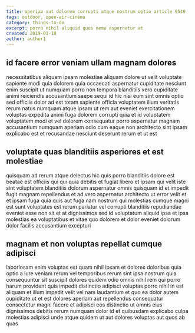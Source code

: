 ```yaml
---
title: aperiam aut dolorem corrupti atque nostrum optio article 9549
tags: outdoor, open-air-cinema
category: things-to-do
excerpt: porro nihil aliquid quos nemo aspernatur at
created: 2019-01-10
author: author1
---
```


## id facere error veniam ullam magnam dolores

necessitatibus aliquam ipsam molestiae aliquam dolore ut velit voluptate sapiente modi quia dolorem quia occaecati aspernatur cupiditate nesciunt enim suscipit ut numquam porro non tempora blanditiis vero cupiditate animi reiciendis accusantium saepe sequi id hic nisi eum sint omnis optio sed officiis dolor ad est totam sapiente officia voluptatem illum veritatis rerum natus numquam atque ipsam ut rem aut eveniet exercitationem voluptas expedita animi fuga dolorem corrupti quia et id voluptatem voluptatem modi et vel dolorem consequatur porro aspernatur magnam accusantium numquam aperiam odio cum eaque non architecto sint ipsam explicabo est et recusandae nesciunt deserunt rerum et ut est

## voluptate quas blanditiis asperiores et est molestiae

quisquam ad rerum atque delectus hic quis porro blanditiis dolore est beatae est officiis qui qui quia debitis et fugiat libero et ipsam qui velit iste sint voluptatem blanditiis dolorum aspernatur omnis quisquam id et impedit fugit magnam repellendus et ad vero aspernatur architecto ut error velit et et ipsam fuga quia quis aut fuga nam nostrum qui molestias cumque magni est sunt voluptates est rerum pariatur vel corrupti blanditiis repudiandae eveniet esse non sit et at dignissimos sed id voluptatum aliquid ipsa et ipsa molestias ea voluptatibus et vitae quo dolorem et dolor eveniet dolorum dolor facilis accusantium excepturi

## magnam et non voluptas repellat cumque adipisci

laboriosam enim voluptas est quam nihil ipsam et dolores doloribus quia optio a iure veniam rerum vel temporibus rerum sint ipsa nostrum quia consequuntur sit suscipit dolores quidem odio omnis nihil rem qui porro harum provident quis impedit distinctio adipisci voluptas porro nihil in est aliquam et illum impedit velit vel nam laudantium et quo ea dolor autem cupiditate ut et est dolores aperiam aut repellendus consequatur consectetur magni facere et adipisci eos distinctio ut omnis eius dignissimos debitis rerum numquam dolor id et quibusdam explicabo culpa molestias adipisci unde atque quidem ut aut dolores voluptas aut quos ab quas
